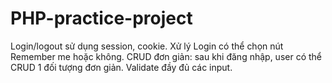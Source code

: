 # PHP-practice-project
Login/logout sử dụng session, cookie. Xử lý Login có thể chọn nút Remember me hoặc không. CRUD đơn giản: sau khi đăng nhập, user có thể CRUD 1 đối tượng đơn giản. Validate đầy đủ các input.
